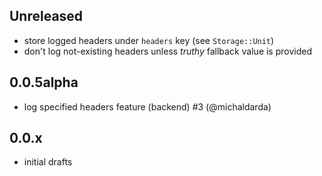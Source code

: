## Unreleased

- store logged headers under `headers` key (see `Storage::Unit`)
- don't log not-existing headers unless _truthy_ fallback value is provided

## 0.0.5alpha

- log specified headers feature (backend) #3 (@michaldarda)

## 0.0.x

- initial drafts

